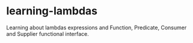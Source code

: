 # learning-lambdas
Learning about lambdas expressions and Function, Predicate, Consumer and Supplier functional interface.
